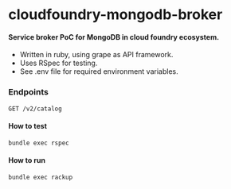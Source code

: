 # cloudfoundry-mongodb-broker
#### Service broker PoC for MongoDB in cloud foundry ecosystem.

* Written in ruby, using grape as API framework.
* Uses RSpec for testing.
* See .env file for required environment variables.

### Endpoints
    GET /v2/catalog

#### How to test
    bundle exec rspec

#### How to run
    bundle exec rackup
